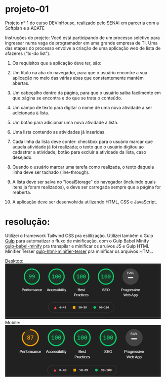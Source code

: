 # projeto-01
Projeto nº 1 do curso DEVinHouse, realizado pelo SENAI em parceria com a Softplan e a ACATE

Instruções do projeto:
Você está participando de um processo seletivo para ingressar numa vaga de programador em uma grande empresa de TI. Uma das etapas do processo envolve a criação de uma aplicação web de lista de afazeres (“to-do list”).

1. Os requisitos que a aplicação deve ter, são:

1. Um título na aba do navegador, para que o usuário encontre a sua aplicação no meio das várias abas que constantemente mantém abertas.

1. Um cabeçalho dentro da página, para que o usuário saiba facilmente em que página se encontra e do que se trata o conteúdo.

1. Um campo de texto para digitar o nome de uma nova atividade a ser adicionada à lista.

1. Um botão para adicionar uma nova atividade à lista.

1. Uma lista contendo as atividades já inseridas.

1. Cada linha da lista deve conter: checkbox para o usuário marcar que aquela atividade já foi realizada; o texto que o usuário digitou ao cadastrar a atividade; botão para excluir a atividade da lista, caso desejado.

1. Quando o usuário marcar uma tarefa como realizada, o texto daquela linha deve ser tachado (line-through).

1. A lista deve ser salva no "localStorage" do navegador (incluindo quais itens já foram realizados), e deve ser carregada sempre que a página for reaberta.

1. A aplicação deve ser desenvolvida utilizando HTML, CSS e JavaScript.

# resolução:

Utilizei o framework Tailwind CSS pra estilização. Utilizei também o Gulp [Gulp](https://github.com/gulpjs/gulp) para automatizar o fluxo de minificação, com o Gulp Babel Minify [gulp-babel-minify](https://github.com/jonschlinkert/gulp-htmlmin) pra transpilar e minificar os aruivos JS e Gulp HTML Minifier Terser [gulp-html-minifier-terser](https://github.com/pioug/gulp-html-minifier-terser) pra minificar os arquivos HTML.

Desktop:  
![Desempenho-Lighthouse-Desktop](https://github.com/gustavoluchi/projeto-01/blob/main/Lighthouse%202020-12-04%20221425.png)  
Mobile:  
![Desempenho Lighthouse Mobile](https://github.com/gustavoluchi/projeto-01/blob/main/Lighthouse%20mobile%202020-12-04%20221425.png)
